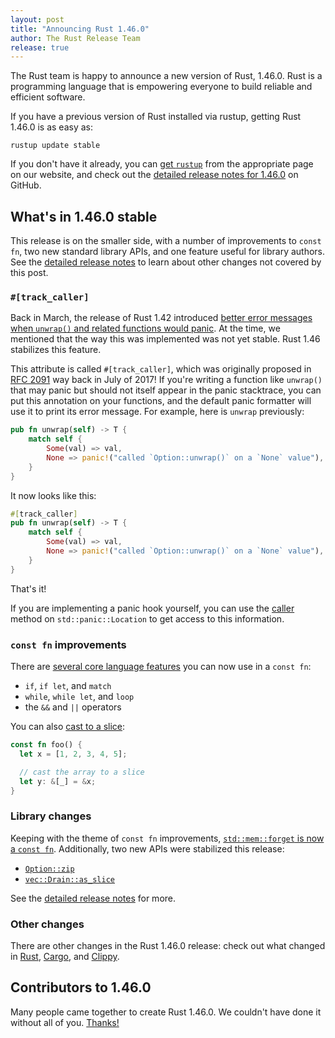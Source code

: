 ```yaml
---
layout: post
title: "Announcing Rust 1.46.0"
author: The Rust Release Team
release: true
---
```


The Rust team is happy to announce a new version of Rust, 1.46.0. Rust is a
programming language that is empowering everyone to build reliable and
efficient software.

If you have a previous version of Rust installed via rustup, getting Rust
1.46.0 is as easy as:

```console
rustup update stable
```

If you don't have it already, you can [get `rustup`][install] from the
appropriate page on our website, and check out the [detailed release notes for
1.46.0][notes] on GitHub.

[install]: https://www.rust-lang.org/tools/install
[notes]: https://github.com/rust-lang/rust/blob/master/RELEASES.md#version-1460-2020-08-27

## What's in 1.46.0 stable

This release is on the smaller side, with a number of improvements to `const
fn`, two new standard library APIs, and one feature useful for library
authors. See the [detailed release notes][notes] to learn about other changes
not covered by this post.

### `#[track_caller]`

Back in March, the release of Rust 1.42 introduced [better error messages when `unwrap()` and related functions would panic][better-errors]. At the time, we mentioned that the way
this was implemented was not yet stable. Rust 1.46 stabilizes this feature.

[better-errors]: https://blog.rust-lang.org/2020/03/12/Rust-1.42.html#useful-line-numbers-in-option-and-result-panic-messages

This attribute is called `#[track_caller]`, which was originally proposed
in [RFC 2091][rfc-2091] way back in July of 2017! If you're writing a function
like `unwrap()` that may panic but should not itself appear in the panic stacktrace, you can put this
annotation on your functions, and the default panic formatter will use it to
print its error message. For example, here is `unwrap` previously:

```rust
pub fn unwrap(self) -> T {
    match self {
        Some(val) => val,
        None => panic!("called `Option::unwrap()` on a `None` value"),
    }
}
```

It now looks like this:

```rust
#[track_caller]
pub fn unwrap(self) -> T {
    match self {
        Some(val) => val,
        None => panic!("called `Option::unwrap()` on a `None` value"),
    }
}
```

That's it!

If you are implementing a panic hook yourself, you can use the [caller] method
on `std::panic::Location` to get access to this information.

[rfc-2091]: https://github.com/rust-lang/rfcs/pull/2091
[caller]: https://doc.rust-lang.org/stable/std/panic/struct.Location.html#method.caller

### `const fn` improvements

There are [several core language features] you can now use in a `const fn`:

* `if`, `if let`, and `match`
* `while`, `while let`, and `loop`
* the `&&` and `||` operators

You can also [cast to a slice][cast-to-slice]:

```rust
const fn foo() {
  let x = [1, 2, 3, 4, 5];

  // cast the array to a slice
  let y: &[_] = &x;
}
```

[several core language features]: https://github.com/rust-lang/rust/pull/72437/
[cast-to-slice]: https://github.com/rust-lang/rust/pull/73862/

### Library changes

Keeping with the theme of `const fn` improvements, [`std::mem::forget` is now
a `const fn`][forget]. Additionally, two new APIs were stabilized this release:

* [`Option::zip`][zip]
* [`vec::Drain::as_slice`][as_slice]

[forget]: https://github.com/rust-lang/rust/pull/73887/
[zip]: https://doc.rust-lang.org/stable/std/option/enum.Option.html#method.zip
[as_slice]:  https://doc.rust-lang.org/stable/std/vec/struct.Drain.html#method.as_slice

See the [detailed release notes][notes] for more.

### Other changes

[relnotes-cargo]: https://github.com/rust-lang/cargo/blob/master/CHANGELOG.md#cargo-146-2020-08-27
[relnotes-clippy]: https://github.com/rust-lang/rust-clippy/blob/master/CHANGELOG.md#rust-146

There are other changes in the Rust 1.46.0 release: check out what changed in
[Rust][notes], [Cargo][relnotes-cargo], and [Clippy][relnotes-clippy].

## Contributors to 1.46.0

Many people came together to create Rust 1.46.0. We couldn't have done it
without all of you. [Thanks!](https://thanks.rust-lang.org/rust/1.46.0/)
